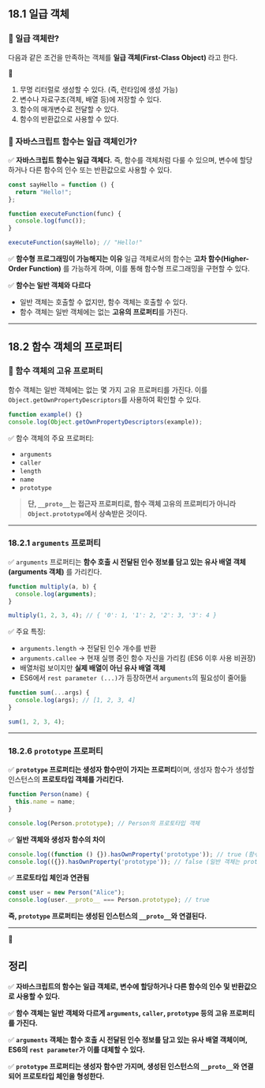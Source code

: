 ## 18.1 일급 객체

### **📌 일급 객체란?**

다음과 같은 조건을 만족하는 객체를 **일급 객체(First-Class Object)** 라고 한다.

<aside>
🍊

1. 무명 리터럴로 생성할 수 있다. (즉, 런타임에 생성 가능)
2. 변수나 자료구조(객체, 배열 등)에 저장할 수 있다.
3. 함수의 매개변수로 전달할 수 있다.
4. 함수의 반환값으로 사용할 수 있다.
</aside>

### **📌 자바스크립트 함수는 일급 객체인가?**

✅ **자바스크립트 함수는 일급 객체다.** 즉, 함수를 객체처럼 다룰 수 있으며, 변수에 할당하거나 다른 함수의 인수 또는 반환값으로 사용할 수 있다.

```jsx
const sayHello = function () {
  return "Hello!";
};

function executeFunction(func) {
  console.log(func());
}

executeFunction(sayHello); // "Hello!"
```

✅ **함수형 프로그래밍이 가능해지는 이유**
일급 객체로서의 함수는 **고차 함수(Higher-Order Function)** 를 가능하게 하며, 이를 통해 함수형 프로그래밍을 구현할 수 있다.

✅ **함수는 일반 객체와 다르다**

- 일반 객체는 호출할 수 없지만, 함수 객체는 호출할 수 있다.
- 함수 객체는 일반 객체에는 없는 **고유의 프로퍼티**를 가진다.

---

## 18.2 함수 객체의 프로퍼티

### **📌 함수 객체의 고유 프로퍼티**

함수 객체는 일반 객체에는 없는 몇 가지 고유 프로퍼티를 가진다. 이를 `Object.getOwnPropertyDescriptors`를 사용하여 확인할 수 있다.

```jsx
function example() {}
console.log(Object.getOwnPropertyDescriptors(example));

```

✅ 함수 객체의 주요 프로퍼티:

- `arguments`
- `caller`
- `length`
- `name`
- `prototype`

> **단, `__proto__`는 접근자 프로퍼티로, 함수 객체 고유의 프로퍼티가 아니라 `Object.prototype`에서 상속받은 것이다.**
> 

---

### **18.2.1 `arguments` 프로퍼티**

✅ `arguments` 프로퍼티는 **함수 호출 시 전달된 인수 정보를 담고 있는 유사 배열 객체(arguments 객체)** 를 가리킨다.

```jsx
function multiply(a, b) {
  console.log(arguments);
}

multiply(1, 2, 3, 4); // { '0': 1, '1': 2, '2': 3, '3': 4 }

```

✅ 주요 특징:

- `arguments.length` → 전달된 인수 개수를 반환
- `arguments.callee` → 현재 실행 중인 함수 자신을 가리킴 (ES6 이후 사용 비권장)
- 배열처럼 보이지만 **실제 배열이 아닌 유사 배열 객체**
- ES6에서 `rest parameter (...)`가 등장하면서 `arguments`의 필요성이 줄어듦

```jsx
function sum(...args) {
  console.log(args); // [1, 2, 3, 4]
}

sum(1, 2, 3, 4);

```

---

### **18.2.6 `prototype` 프로퍼티**

✅ **`prototype` 프로퍼티는 생성자 함수만이 가지는 프로퍼티**이며, 생성자 함수가 생성할 인스턴스의 **프로토타입 객체를 가리킨다.**

```jsx
function Person(name) {
  this.name = name;
}

console.log(Person.prototype); // Person의 프로토타입 객체

```

✅ **일반 객체와 생성자 함수의 차이**

```jsx
console.log((function () {}).hasOwnProperty('prototype')); // true (함수 객체는 prototype 보유)
console.log(({}).hasOwnProperty('prototype')); // false (일반 객체는 prototype 없음)

```

✅ **프로토타입 체인과 연관됨**

```jsx
const user = new Person("Alice");
console.log(user.__proto__ === Person.prototype); // true

```

**즉, `prototype` 프로퍼티는 생성된 인스턴스의 `__proto__`와 연결된다.**

---

<aside>
🍊

## **정리**

✅ **자바스크립트의 함수는 일급 객체로, 변수에 할당하거나 다른 함수의 인수 및 반환값으로 사용할 수 있다.**

✅ **함수 객체는 일반 객체와 다르게 `arguments`, `caller`, `prototype` 등의 고유 프로퍼티를 가진다.**

✅ **`arguments` 객체는 함수 호출 시 전달된 인수 정보를 담고 있는 유사 배열 객체이며, ES6의 `rest parameter`가 이를 대체할 수 있다.**

✅ **`prototype` 프로퍼티는 생성자 함수만 가지며, 생성된 인스턴스의 `__proto__`와 연결되어 프로토타입 체인을 형성한다.**

</aside>